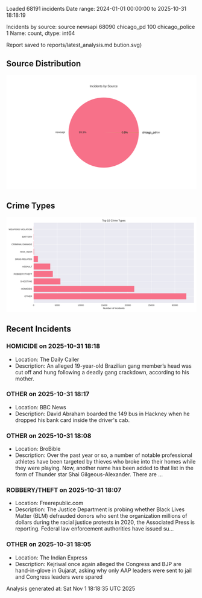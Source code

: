 
Loaded 68191 incidents
Date range: 2024-01-01 00:00:00 to 2025-10-31 18:18:19

Incidents by source:
source
newsapi           68090
chicago_pd          100
chicago_police        1
Name: count, dtype: int64

Report saved to reports/latest_analysis.md
bution.svg)

## Source Distribution
![Source Distribution](images/source_distribution.svg)

## Crime Types
![Crime Types](images/crime_types.svg)

## Recent Incidents

### HOMICIDE on 2025-10-31 18:18
- Location: The Daily Caller
- Description: An alleged 19-year-old Brazilian gang member’s head was cut off and hung following a deadly gang crackdown, according to his mother.


### OTHER on 2025-10-31 18:17
- Location: BBC News
- Description: David Abraham boarded the 149 bus in Hackney when he dropped his bank card inside the driver's cab.


### OTHER on 2025-10-31 18:08
- Location: BroBible
- Description: Over the past year or so, a number of notable professional athletes have been targeted by thieves who broke into their homes while they were playing. Now, another name has been added to that list in the form of Thunder star Shai Gilgeous-Alexander. There are …


### ROBBERY/THEFT on 2025-10-31 18:07
- Location: Freerepublic.com
- Description: The Justice Department is probing whether Black Lives Matter (BLM) defrauded donors who sent the organization millions of dollars during the racial justice protests in 2020, the Associated Press is reporting. Federal law enforcement authorities have issued su…


### OTHER on 2025-10-31 18:05
- Location: The Indian Express
- Description: Kejriwal once again alleged the Congress and BJP are hand-in-glove in Gujarat, asking why only AAP leaders were sent to jail and Congress leaders were spared

Analysis generated at: Sat Nov  1 18:18:35 UTC 2025
